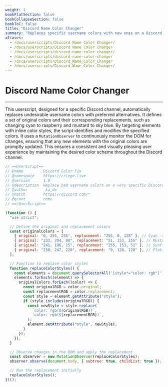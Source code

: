 ```yaml
---
weight: 1
bookFlatSection: false
bookCollapseSection: false
bookToC: false
title: "Discord Name Color Changer"
summary: "Replaces specific username colors with new ones on a Discord channel by observing and modifying the DOM."
aliases:
  - /docs/userscripts/Discord Name Color Changer/
  - /docs/userscripts/Discord Name Color Changer
  - /docs/userscripts/discord-name-color-changer/
  - /docs/userscripts/discord-name-color-changer
  - /docs/userscripts/Discord_Name_Color_Changer
  - /docs/userscripts/Discord_Name_Color_Changer/
---
```


<!--markdownlint-disable MD025 MD033 -->

# Discord Name Color Changer

---

This userscript, designed for a specific Discord channel, automatically replaces undesirable username colors with preferred alternatives. It defines a set of original colors and their corresponding replacements, such as changing cyan to raspberry and mustard to sky blue. By targeting elements with inline color styles, the script identifies and modifies the specified colors. It uses a `MutationObserver` to continuously monitor the DOM for changes, ensuring that any new elements with the original colors are promptly updated. This ensures a consistent and visually pleasing user experience by maintaining the desired color scheme throughout the Discord channel.

```js
// ==UserScript==
// @name         Discord Color Fix
// @namespace    https://cringe.live
// @version      1.0
// @description  Replace bad username colors on a very specific Discord channel.
// @author       _ka_de
// @match        https://discord.com/*
// @grant        none
// ==/UserScript==

(function () {
  "use strict";

  // Define the original and replacement colors
  const originalColors = [
    { original: "0, 255, 255", replacement: "255, 0, 128" }, // Cyan -> Raspberry
    { original: "233, 204, 88", replacement: "51, 153, 255" }, // Mustard -> Sky Blue
    { original: "241, 196, 15", replacement: "255, 153, 51" }, // Sunflower -> Orange
    { original: "250, 247, 220", replacement: "0, 128, 128" }, // Platinum -> Teal
  ];

  // Function to replace color styles
  function replaceColorStyles() {
    const elements = document.querySelectorAll('[style*="color: rgb"]');
    elements.forEach((element) => {
      originalColors.forEach((color) => {
        const originalRGB = color.original;
        const replacementRGB = color.replacement;
        const style = element.getAttribute("style");
        if (style.includes(originalRGB)) {
          const newStyle = style.replace(
            `color: rgb(${originalRGB})`,
            `color: rgb(${replacementRGB})`,
          );
          element.setAttribute("style", newStyle);
        }
      });
    });
  }

  // Observe changes in the DOM and apply the replacement
  const observer = new MutationObserver(replaceColorStyles);
  observer.observe(document.body, { subtree: true, childList: true });

  // Run the replacement initially
  replaceColorStyles();
})();
```
